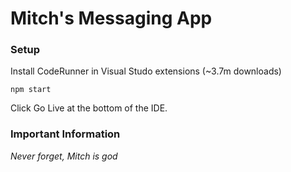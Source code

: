 # Mitch's Messaging App

### Setup

Install CodeRunner in Visual Studo extensions (~3.7m downloads)

```
npm start
```

Click Go Live at the bottom of the IDE.

### Important Information

*Never forget, Mitch is god*